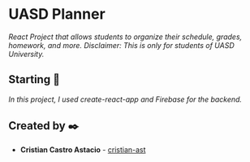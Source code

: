 # UASD Planner

_React Project that allows students to organize their schedule, grades, homework, and more. Disclaimer: This is only for students of UASD University._

## Starting 🚀

_In this project, I used create-react-app and Firebase for the backend._


## Created by ✒️

* **Cristian Castro Astacio** - [cristian-ast](https://github.com/cristian-ast)
